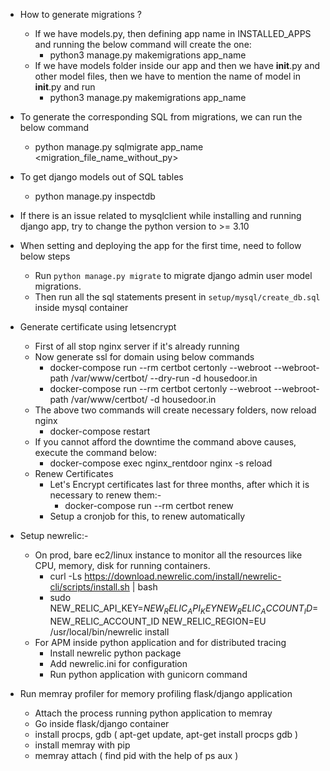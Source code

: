 - How to generate migrations ?
    - If we have models.py, then defining app name in INSTALLED_APPS and running the below command will create the one:
        - python3 manage.py makemigrations app_name
    - If we have models folder inside our app and then we have __init__.py and other model files, then we have to mention the name of model in __init__.py and run
        - python3 manage.py makemigrations app_name

- To generate the corresponding SQL from migrations, we can run the below command
    - python manage.py sqlmigrate app_name <migration_file_name_without_py>

- To get django models out of SQL tables
    - python manage.py inspectdb

- If there is an issue related to mysqlclient while installing and running django app, try to change the python version to >= 3.10

- When setting and deploying the app for the first time, need to follow below steps
    - Run `python manage.py migrate` to migrate django admin user model migrations.
    - Then run all the sql statements present in `setup/mysql/create_db.sql` inside mysql container

- Generate certificate using letsencrypt
    - First of all stop nginx server if it's already running
    - Now generate ssl for domain using below commands
        - docker-compose run --rm certbot certonly --webroot --webroot-path /var/www/certbot/ --dry-run -d housedoor.in
        - docker-compose run --rm certbot certonly --webroot --webroot-path /var/www/certbot/ -d housedoor.in
    - The above two commands will create necessary folders, now reload nginx
        - docker-compose restart
    - If you cannot afford the downtime the command above causes, execute the command below:
        - docker-compose exec nginx_rentdoor nginx -s reload
    - Renew Certificates
        - Let's Encrypt certificates last for three months, after which it is necessary to renew them:-
            - docker-compose run --rm certbot renew
        - Setup a cronjob for this, to renew automatically

- Setup newrelic:-
    - On prod, bare ec2/linux instance to monitor all the resources like CPU, memory, disk for running containers.
        - curl -Ls https://download.newrelic.com/install/newrelic-cli/scripts/install.sh | bash
        - sudo NEW_RELIC_API_KEY=$NEW_RELIC_API_KEY NEW_RELIC_ACCOUNT_ID=$NEW_RELIC_ACCOUNT_ID NEW_RELIC_REGION=EU /usr/local/bin/newrelic install
    - For APM inside python application and for distributed tracing
        - Install newrelic python package
        - Add newrelic.ini for configuration
        - Run python application with gunicorn command

- Run memray profiler for memory profiling flask/django application
    - Attach the process running python application to memray
    - Go inside flask/django container
    - install procps, gdb ( apt-get update, apt-get install procps gdb )
    - install memray with pip
    - memray attach <pid> ( find pid with the help of ps aux )
